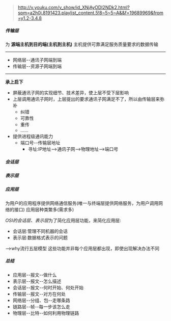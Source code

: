 >http://v.youku.com/v_show/id_XNjAyODI2NDk2.html?spm=a2h0j.8191423.playlist_content.5!8~5~5~A&&f=19689969&from=y1.2-3.4.8

##### 传输层
为 **源端主机到目的端(主机到主机)** 主机提供可靠满足服务质量要求的数据传输

---
- 网络层--通讯子网端到端
- 传输层--资源子网端到端
---
**承上启下**
- 屏蔽通讯子网的实现细节、技术差异，使上层不受下层影响
- 上层调用通讯子网时，上层提出的要求通讯子网满足不了，所以由传输层来弥补
  - 纠错
  - 可靠性
  - 重传
  - ……
- 提供进程级通讯能力
  - 端口号--传输层地址
    - 寻址:IP地址-->通讯子网-->物理地址-->端口号

##### 会话层

##### 表示层

##### 应用层
为用户的应用程序提供网络通信服务(唯一与终端层提供网络服务，为用户调用网络的接口)
应用层种类繁多(需求多)

*OSI的会话层、表示层*为了简化应用层功能，来简化应用层:
- 会话层:管理不同机器的会话
- 表示层:数据格式表示的问题

-->why流行五层模型
这些功能并非每个应用层都出现，即使出现解决办法不同


##### 总结
- 应用层--报文--做什么
- 表示层--报文--怎么描述
- 会话层--报文--何时开始、何处开始
- 传输层--报文--对方在何处
- 网络层--分组、包--走哪条路
- 链路层--帧--每一步该怎么走
- 物理层--比特--如何利用物理链路
